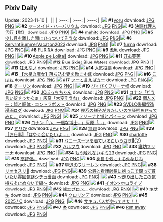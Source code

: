 ## Pixiv Daily
Update: 2023-11-10
|      |      |      |
| :----: | :----: | :----: |
|![](https://pixiv.microyu.workers.dev/c/240x480/img-master/img/2023/11/08/00/00/27/113227242_p0_master1200.jpg) **#1** [yoru](https://www.pixiv.net/artworks/113227242) download: [JPG](https://pixiv.microyu.workers.dev/img-original/img/2023/11/08/00/00/27/113227242_p0.jpg) [PNG](https://pixiv.microyu.workers.dev/img-original/img/2023/11/08/00/00/27/113227242_p0.png)|![](https://pixiv.microyu.workers.dev/c/240x480/img-master/img/2023/11/09/00/00/16/113252155_p0_master1200.jpg) **#2** [マーメイド・ハーバリウム](https://www.pixiv.net/artworks/113252155) download: [JPG](https://pixiv.microyu.workers.dev/img-original/img/2023/11/09/00/00/16/113252155_p0.jpg) [PNG](https://pixiv.microyu.workers.dev/img-original/img/2023/11/09/00/00/16/113252155_p0.png)|![](https://pixiv.microyu.workers.dev/c/240x480/img-master/img/2023/11/08/00/00/16/113227195_p0_master1200.jpg) **#3** [決闘代理人代行【蛍】](https://www.pixiv.net/artworks/113227195) download: [JPG](https://pixiv.microyu.workers.dev/img-original/img/2023/11/08/00/00/16/113227195_p0.jpg) [PNG](https://pixiv.microyu.workers.dev/img-original/img/2023/11/08/00/00/16/113227195_p0.png)|
|![](https://pixiv.microyu.workers.dev/c/240x480/img-master/img/2023/11/09/00/00/08/113252105_p0_master1200.jpg) **#4** [mahito](https://www.pixiv.net/artworks/113252105) download: [JPG](https://pixiv.microyu.workers.dev/img-original/img/2023/11/09/00/00/08/113252105_p0.jpg) [PNG](https://pixiv.microyu.workers.dev/img-original/img/2023/11/09/00/00/08/113252105_p0.png)|![](https://pixiv.microyu.workers.dev/c/240x480/img-master/img/2023/11/08/03/06/14/113231390_p0_master1200.jpg) **#5** [少し目を離した間にひっついてそうな](https://www.pixiv.net/artworks/113231390) download: [JPG](https://pixiv.microyu.workers.dev/img-original/img/2023/11/08/03/06/14/113231390_p0.jpg) [PNG](https://pixiv.microyu.workers.dev/img-original/img/2023/11/08/03/06/14/113231390_p0.png)|![](https://pixiv.microyu.workers.dev/c/240x480/img-master/img/2023/11/09/19/25/57/113268555_p0_master1200.jpg) **#6** [ServantSummerVacation2023](https://www.pixiv.net/artworks/113268555) download: [JPG](https://pixiv.microyu.workers.dev/img-original/img/2023/11/09/19/25/57/113268555_p0.jpg) [PNG](https://pixiv.microyu.workers.dev/img-original/img/2023/11/09/19/25/57/113268555_p0.png)|
|![](https://pixiv.microyu.workers.dev/c/240x480/img-master/img/2023/11/08/13/53/50/113238718_p0_master1200.jpg) **#7** [furina](https://www.pixiv.net/artworks/113238718) download: [JPG](https://pixiv.microyu.workers.dev/img-original/img/2023/11/08/13/53/50/113238718_p0.jpg) [PNG](https://pixiv.microyu.workers.dev/img-original/img/2023/11/08/13/53/50/113238718_p0.png)|![](https://pixiv.microyu.workers.dev/c/240x480/img-master/img/2023/11/08/12/19/03/113237407_p0_master1200.jpg) **#8** [FURINA](https://www.pixiv.net/artworks/113237407) download: [JPG](https://pixiv.microyu.workers.dev/img-original/img/2023/11/08/12/19/03/113237407_p0.jpg) [PNG](https://pixiv.microyu.workers.dev/img-original/img/2023/11/08/12/19/03/113237407_p0.png)|![](https://pixiv.microyu.workers.dev/c/240x480/img-master/img/2023/11/08/20/30/02/113245956_p0_master1200.jpg) **#9** [煮魚](https://www.pixiv.net/artworks/113245956) download: [JPG](https://pixiv.microyu.workers.dev/img-original/img/2023/11/08/20/30/02/113245956_p0.jpg) [PNG](https://pixiv.microyu.workers.dev/img-original/img/2023/11/08/20/30/02/113245956_p0.png)|
|![](https://pixiv.microyu.workers.dev/c/240x480/img-master/img/2023/11/08/17/01/10/113241367_p0_master1200.jpg) **#10** [Apple pie Lolita🍎](https://www.pixiv.net/artworks/113241367) download: [JPG](https://pixiv.microyu.workers.dev/img-original/img/2023/11/08/17/01/10/113241367_p0.jpg) [PNG](https://pixiv.microyu.workers.dev/img-original/img/2023/11/08/17/01/10/113241367_p0.png)|![](https://pixiv.microyu.workers.dev/c/240x480/img-master/img/2023/11/08/14/14/20/113238983_p0_master1200.jpg) **#11** [开心芙芙](https://www.pixiv.net/artworks/113238983) download: [JPG](https://pixiv.microyu.workers.dev/img-original/img/2023/11/08/14/14/20/113238983_p0.jpg) [PNG](https://pixiv.microyu.workers.dev/img-original/img/2023/11/08/14/14/20/113238983_p0.png)|![](https://pixiv.microyu.workers.dev/c/240x480/img-master/img/2023/11/09/01/46/59/113254881_p0_master1200.jpg) **#12** [Blue Skies Blue Waters](https://www.pixiv.net/artworks/113254881) download: [JPG](https://pixiv.microyu.workers.dev/img-original/img/2023/11/09/01/46/59/113254881_p0.jpg) [PNG](https://pixiv.microyu.workers.dev/img-original/img/2023/11/09/01/46/59/113254881_p0.png)|
|![](https://pixiv.microyu.workers.dev/c/240x480/img-master/img/2023/11/08/23/13/15/113250658_p0_master1200.jpg) **#13** [狂えない](https://www.pixiv.net/artworks/113250658) download: [JPG](https://pixiv.microyu.workers.dev/img-original/img/2023/11/08/23/13/15/113250658_p0.jpg) [PNG](https://pixiv.microyu.workers.dev/img-original/img/2023/11/08/23/13/15/113250658_p0.png)|![](https://pixiv.microyu.workers.dev/c/240x480/img-master/img/2023/11/09/00/00/12/113252131_p0_master1200.jpg) **#14** [人気投票](https://www.pixiv.net/artworks/113252131) download: [JPG](https://pixiv.microyu.workers.dev/img-original/img/2023/11/09/00/00/12/113252131_p0.jpg) [PNG](https://pixiv.microyu.workers.dev/img-original/img/2023/11/09/00/00/12/113252131_p0.png)|![](https://pixiv.microyu.workers.dev/c/240x480/img-master/img/2023/11/08/23/53/14/113251834_p0_master1200.jpg) **#15** [【水星の魔女】落ち込む妻を励ます嫁](https://www.pixiv.net/artworks/113251834) download: [JPG](https://pixiv.microyu.workers.dev/img-original/img/2023/11/08/23/53/14/113251834_p0.jpg) [PNG](https://pixiv.microyu.workers.dev/img-original/img/2023/11/08/23/53/14/113251834_p0.png)|
|![](https://pixiv.microyu.workers.dev/c/240x480/img-master/img/2023/11/08/18/01/35/113242555_p0_master1200.jpg) **#16** [こはね](https://www.pixiv.net/artworks/113242555) download: [JPG](https://pixiv.microyu.workers.dev/img-original/img/2023/11/08/18/01/35/113242555_p0.jpg) [PNG](https://pixiv.microyu.workers.dev/img-original/img/2023/11/08/18/01/35/113242555_p0.png)|![](https://pixiv.microyu.workers.dev/c/240x480/img-master/img/2023/11/08/23/48/24/113251674_p0_master1200.jpg) **#17** [ツーと言えばカー](https://www.pixiv.net/artworks/113251674) download: [JPG](https://pixiv.microyu.workers.dev/img-original/img/2023/11/08/23/48/24/113251674_p0.jpg) [PNG](https://pixiv.microyu.workers.dev/img-original/img/2023/11/08/23/48/24/113251674_p0.png)|![](https://pixiv.microyu.workers.dev/c/240x480/img-master/img/2023/11/08/00/00/36/113227281_p0_master1200.jpg) **#18** [ダーリン](https://www.pixiv.net/artworks/113227281) download: [JPG](https://pixiv.microyu.workers.dev/img-original/img/2023/11/08/00/00/36/113227281_p0.jpg) [PNG](https://pixiv.microyu.workers.dev/img-original/img/2023/11/08/00/00/36/113227281_p0.png)|
|![](https://pixiv.microyu.workers.dev/c/240x480/img-master/img/2023/11/08/01/09/41/113229444_p0_master1200.jpg) **#19** [びくびくフリーナ様](https://www.pixiv.net/artworks/113229444) download: [JPG](https://pixiv.microyu.workers.dev/img-original/img/2023/11/08/01/09/41/113229444_p0.jpg) [PNG](https://pixiv.microyu.workers.dev/img-original/img/2023/11/08/01/09/41/113229444_p0.png)|![](https://pixiv.microyu.workers.dev/c/240x480/img-master/img/2023/11/08/00/00/31/113227262_p0_master1200.jpg) **#20** [JCぼっちちゃん](https://www.pixiv.net/artworks/113227262) download: [JPG](https://pixiv.microyu.workers.dev/img-original/img/2023/11/08/00/00/31/113227262_p0.jpg) [PNG](https://pixiv.microyu.workers.dev/img-original/img/2023/11/08/00/00/31/113227262_p0.png)|![](https://pixiv.microyu.workers.dev/c/240x480/img-master/img/2023/11/08/14/15/31/113239003_p0_master1200.jpg) **#21** [コナン「どう言い訳すっかなぁ」灰原「大変そうね」](https://www.pixiv.net/artworks/113239003) download: [JPG](https://pixiv.microyu.workers.dev/img-original/img/2023/11/08/14/15/31/113239003_p0.jpg) [PNG](https://pixiv.microyu.workers.dev/img-original/img/2023/11/08/14/15/31/113239003_p0.png)|
|![](https://pixiv.microyu.workers.dev/c/240x480/img-master/img/2023/11/09/07/00/04/113258059_p0_master1200.jpg) **#22** [個人メモ：顔と胴体・コントラポスト](https://www.pixiv.net/artworks/113258059) download: [JPG](https://pixiv.microyu.workers.dev/img-original/img/2023/11/09/07/00/04/113258059_p0.jpg) [PNG](https://pixiv.microyu.workers.dev/img-original/img/2023/11/09/07/00/04/113258059_p0.png)|![](https://pixiv.microyu.workers.dev/c/240x480/img-master/img/2023/11/09/18/30/09/113267357_p0_master1200.jpg) **#23** [SVDLC後編捏造漫画ログ](https://www.pixiv.net/artworks/113267357) download: [JPG](https://pixiv.microyu.workers.dev/img-original/img/2023/11/09/18/30/09/113267357_p0.jpg) [PNG](https://pixiv.microyu.workers.dev/img-original/img/2023/11/09/18/30/09/113267357_p0.png)|![](https://pixiv.microyu.workers.dev/c/240x480/img-master/img/2023/11/09/18/52/06/113267794_p0_master1200.jpg) **#24** [理系の様子がおかしいので証明を作ってみた。](https://www.pixiv.net/artworks/113267794) download: [JPG](https://pixiv.microyu.workers.dev/img-original/img/2023/11/09/18/52/06/113267794_p0.jpg) [PNG](https://pixiv.microyu.workers.dev/img-original/img/2023/11/09/18/52/06/113267794_p0.png)|
|![](https://pixiv.microyu.workers.dev/c/240x480/img-master/img/2023/11/08/12/44/00/113237784_p0_master1200.jpg) **#25** [フリーナと蛍とパイモン](https://www.pixiv.net/artworks/113237784) download: [JPG](https://pixiv.microyu.workers.dev/img-original/img/2023/11/08/12/44/00/113237784_p0.jpg) [PNG](https://pixiv.microyu.workers.dev/img-original/img/2023/11/08/12/44/00/113237784_p0.png)|![](https://pixiv.microyu.workers.dev/c/240x480/img-master/img/2023/11/09/14/35/01/113263479_p0_master1200.jpg) **#26** [コナン「い、一個な博士…」灰原「…」](https://www.pixiv.net/artworks/113263479) download: [JPG](https://pixiv.microyu.workers.dev/img-original/img/2023/11/09/14/35/01/113263479_p0.jpg) [PNG](https://pixiv.microyu.workers.dev/img-original/img/2023/11/09/14/35/01/113263479_p0.png)|![](https://pixiv.microyu.workers.dev/c/240x480/img-master/img/2023/11/08/07/29/50/113233910_p0_master1200.jpg) **#27** [せりか](https://www.pixiv.net/artworks/113233910) download: [JPG](https://pixiv.microyu.workers.dev/img-original/img/2023/11/08/07/29/50/113233910_p0.jpg) [PNG](https://pixiv.microyu.workers.dev/img-original/img/2023/11/08/07/29/50/113233910_p0.png)|
|![](https://pixiv.microyu.workers.dev/c/240x480/img-master/img/2023/11/09/11/15/34/113260951_p0_master1200.jpg) **#28** [無題](https://www.pixiv.net/artworks/113260951) download: [JPG](https://pixiv.microyu.workers.dev/img-original/img/2023/11/09/11/15/34/113260951_p0.jpg) [PNG](https://pixiv.microyu.workers.dev/img-original/img/2023/11/09/11/15/34/113260951_p0.png)|![](https://pixiv.microyu.workers.dev/c/240x480/img-master/img/2023/11/08/01/43/23/113230114_p0_master1200.jpg) **#29** [〚お仕事〛「はやく会いたいよ...」](https://www.pixiv.net/artworks/113230114) download: [JPG](https://pixiv.microyu.workers.dev/img-original/img/2023/11/08/01/43/23/113230114_p0.jpg) [PNG](https://pixiv.microyu.workers.dev/img-original/img/2023/11/08/01/43/23/113230114_p0.png)|![](https://pixiv.microyu.workers.dev/c/240x480/img-master/img/2023/11/08/13/17/02/113238255_p0_master1200.jpg) **#30** [charlotte](https://www.pixiv.net/artworks/113238255) download: [JPG](https://pixiv.microyu.workers.dev/img-original/img/2023/11/08/13/17/02/113238255_p0.jpg) [PNG](https://pixiv.microyu.workers.dev/img-original/img/2023/11/08/13/17/02/113238255_p0.png)|
|![](https://pixiv.microyu.workers.dev/c/240x480/img-master/img/2023/11/08/00/09/19/113227751_p0_master1200.jpg) **#31** [バニースーツを着ている白いうさぎ🐰②](https://www.pixiv.net/artworks/113227751) download: [JPG](https://pixiv.microyu.workers.dev/img-original/img/2023/11/08/00/09/19/113227751_p0.jpg) [PNG](https://pixiv.microyu.workers.dev/img-original/img/2023/11/08/00/09/19/113227751_p0.png)|![](https://pixiv.microyu.workers.dev/c/240x480/img-master/img/2023/11/08/02/13/07/113229292_p0_master1200.jpg) **#32** [ハルフウ](https://www.pixiv.net/artworks/113229292) download: [JPG](https://pixiv.microyu.workers.dev/img-original/img/2023/11/08/02/13/07/113229292_p0.jpg) [PNG](https://pixiv.microyu.workers.dev/img-original/img/2023/11/08/02/13/07/113229292_p0.png)|![](https://pixiv.microyu.workers.dev/c/240x480/img-master/img/2023/11/08/17/30/01/113241828_p0_master1200.jpg) **#33** [寝坊フリーナ](https://www.pixiv.net/artworks/113241828) download: [JPG](https://pixiv.microyu.workers.dev/img-original/img/2023/11/08/17/30/01/113241828_p0.jpg) [PNG](https://pixiv.microyu.workers.dev/img-original/img/2023/11/08/17/30/01/113241828_p0.png)|
|![](https://pixiv.microyu.workers.dev/c/240x480/img-master/img/2023/11/09/22/34/32/113273642_p0_master1200.jpg) **#34** [もう触れないキミ23](https://www.pixiv.net/artworks/113273642) download: [JPG](https://pixiv.microyu.workers.dev/img-original/img/2023/11/09/22/34/32/113273642_p0.jpg) [PNG](https://pixiv.microyu.workers.dev/img-original/img/2023/11/09/22/34/32/113273642_p0.png)|![](https://pixiv.microyu.workers.dev/c/240x480/img-master/img/2023/11/08/10/48/35/113236159_p0_master1200.jpg) **#35** [高評価。](https://www.pixiv.net/artworks/113236159) download: [JPG](https://pixiv.microyu.workers.dev/img-original/img/2023/11/08/10/48/35/113236159_p0.jpg) [PNG](https://pixiv.microyu.workers.dev/img-original/img/2023/11/08/10/48/35/113236159_p0.png)|![](https://pixiv.microyu.workers.dev/c/240x480/img-master/img/2023/11/09/00/22/52/113253037_p0_master1200.jpg) **#36** [身長を気にする幼なじみ](https://www.pixiv.net/artworks/113253037) download: [JPG](https://pixiv.microyu.workers.dev/img-original/img/2023/11/09/00/22/52/113253037_p0.jpg) [PNG](https://pixiv.microyu.workers.dev/img-original/img/2023/11/09/00/22/52/113253037_p0.png)|
|![](https://pixiv.microyu.workers.dev/c/240x480/img-master/img/2023/11/08/05/53/44/113232892_p0_master1200.jpg) **#37** [早退のフリーレン](https://www.pixiv.net/artworks/113232892) download: [JPG](https://pixiv.microyu.workers.dev/img-original/img/2023/11/08/05/53/44/113232892_p0.jpg) [PNG](https://pixiv.microyu.workers.dev/img-original/img/2023/11/08/05/53/44/113232892_p0.png)|![](https://pixiv.microyu.workers.dev/c/240x480/img-master/img/2023/11/08/06/07/25/113230661_p0_master1200.jpg) **#38** [リオセスリ🐺](https://www.pixiv.net/artworks/113230661) download: [JPG](https://pixiv.microyu.workers.dev/img-original/img/2023/11/08/06/07/25/113230661_p0.jpg) [PNG](https://pixiv.microyu.workers.dev/img-original/img/2023/11/08/06/07/25/113230661_p0.png)|![](https://pixiv.microyu.workers.dev/c/240x480/img-master/img/2023/11/09/00/36/08/113253423_p0_master1200.jpg) **#39** [公爵と看護師長に抱っこで闘って貰いたい雰囲気謎シチュ漫画](https://www.pixiv.net/artworks/113253423) download: [JPG](https://pixiv.microyu.workers.dev/img-original/img/2023/11/09/00/36/08/113253423_p0.jpg) [PNG](https://pixiv.microyu.workers.dev/img-original/img/2023/11/09/00/36/08/113253423_p0.png)|
|![](https://pixiv.microyu.workers.dev/c/240x480/img-master/img/2023/11/08/11/17/08/113236491_p0_master1200.jpg) **#40** [～走り出したこの気持ちを止めないで編～](https://www.pixiv.net/artworks/113236491) download: [JPG](https://pixiv.microyu.workers.dev/img-original/img/2023/11/08/11/17/08/113236491_p0.jpg) [PNG](https://pixiv.microyu.workers.dev/img-original/img/2023/11/08/11/17/08/113236491_p0.png)|![](https://pixiv.microyu.workers.dev/c/240x480/img-master/img/2023/11/08/00/00/10/113227157_p0_master1200.jpg) **#41** [イオン×ホロライブ](https://www.pixiv.net/artworks/113227157) download: [JPG](https://pixiv.microyu.workers.dev/img-original/img/2023/11/08/00/00/10/113227157_p0.jpg) [PNG](https://pixiv.microyu.workers.dev/img-original/img/2023/11/08/00/00/10/113227157_p0.png)|![](https://pixiv.microyu.workers.dev/c/240x480/img-master/img/2023/11/09/19/42/47/113268968_p0_master1200.jpg) **#42** [裸エプロン。](https://www.pixiv.net/artworks/113268968) download: [JPG](https://pixiv.microyu.workers.dev/img-original/img/2023/11/09/19/42/47/113268968_p0.jpg) [PNG](https://pixiv.microyu.workers.dev/img-original/img/2023/11/09/19/42/47/113268968_p0.png)|
|![](https://pixiv.microyu.workers.dev/c/240x480/img-master/img/2023/11/09/05/17/29/113257076_p0_master1200.jpg) **#43** [キサキ](https://www.pixiv.net/artworks/113257076) download: [JPG](https://pixiv.microyu.workers.dev/img-original/img/2023/11/09/05/17/29/113257076_p0.jpg) [PNG](https://pixiv.microyu.workers.dev/img-original/img/2023/11/09/05/17/29/113257076_p0.png)|![](https://pixiv.microyu.workers.dev/c/240x480/img-master/img/2023/11/08/12/51/00/113237891_p0_master1200.jpg) **#44** [クロリンデ](https://www.pixiv.net/artworks/113237891) download: [JPG](https://pixiv.microyu.workers.dev/img-original/img/2023/11/08/12/51/00/113237891_p0.jpg) [PNG](https://pixiv.microyu.workers.dev/img-original/img/2023/11/08/12/51/00/113237891_p0.png)|![](https://pixiv.microyu.workers.dev/c/240x480/img-master/img/2023/11/08/19/00/53/113243830_p0_master1200.jpg) **#45** [2025 / C](https://www.pixiv.net/artworks/113243830) download: [JPG](https://pixiv.microyu.workers.dev/img-original/img/2023/11/08/19/00/53/113243830_p0.jpg) [PNG](https://pixiv.microyu.workers.dev/img-original/img/2023/11/08/19/00/53/113243830_p0.png)|
|![](https://pixiv.microyu.workers.dev/c/240x480/img-master/img/2023/11/08/21/00/03/113246693_p0_master1200.jpg) **#46** [サキュバスがやってきた！！](https://www.pixiv.net/artworks/113246693) download: [JPG](https://pixiv.microyu.workers.dev/img-original/img/2023/11/08/21/00/03/113246693_p0.jpg) [PNG](https://pixiv.microyu.workers.dev/img-original/img/2023/11/08/21/00/03/113246693_p0.png)|![](https://pixiv.microyu.workers.dev/c/240x480/img-master/img/2023/11/08/18/14/14/113242805_p0_master1200.jpg) **#47** [📚](https://www.pixiv.net/artworks/113242805) download: [JPG](https://pixiv.microyu.workers.dev/img-original/img/2023/11/08/18/14/14/113242805_p0.jpg) [PNG](https://pixiv.microyu.workers.dev/img-original/img/2023/11/08/18/14/14/113242805_p0.png)|![](https://pixiv.microyu.workers.dev/c/240x480/img-master/img/2023/11/08/00/00/19/113227207_p0_master1200.jpg) **#48** [Run away](https://www.pixiv.net/artworks/113227207) download: [JPG](https://pixiv.microyu.workers.dev/img-original/img/2023/11/08/00/00/19/113227207_p0.jpg) [PNG](https://pixiv.microyu.workers.dev/img-original/img/2023/11/08/00/00/19/113227207_p0.png)|
